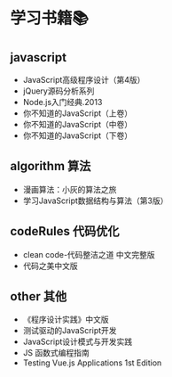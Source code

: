 # 学习书籍📚

## javascript

+ JavaScript高级程序设计（第4版）
+ jQuery源码分析系列
+ Node.js入门经典.2013
+ 你不知道的JavaScript（上卷）
+ 你不知道的JavaScript（中卷）
+ 你不知道的JavaScript（下卷）
  
## algorithm 算法

+ 漫画算法：小灰的算法之旅
+ 学习JavaScript数据结构与算法（第3版）

## codeRules 代码优化

+ clean code-代码整洁之道 中文完整版
+ 代码之美中文版

## other 其他

+ 《程序设计实践》中文版
+ 测试驱动的JavaScript开发
+ JavaScript设计模式与开发实践
+ JS 函数式编程指南
+ Testing Vue.js Applications 1st Edition
  